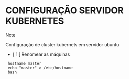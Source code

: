 # CONFIGURAÇÃO SERVIDOR KUBERNETES

> [!NOTE]
> Configuração de cluster kubernets em servidor ubuntu

- [ 1 ] Renomear as máquinas

```
 hostname master
 echo "master" > /etc/hostname
 bash
```
